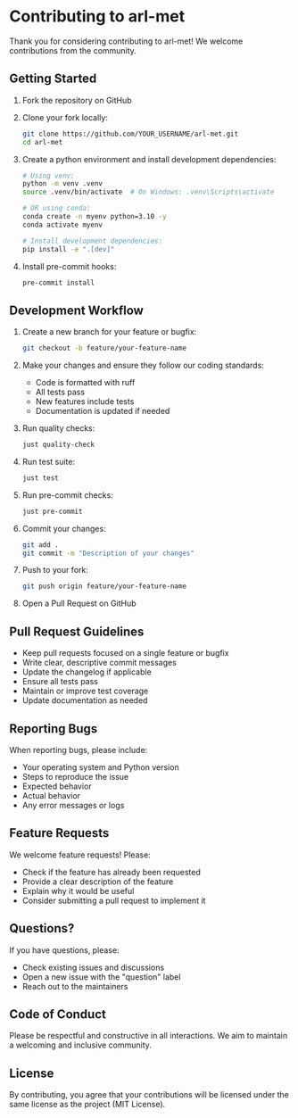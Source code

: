 # Contributing to arl-met

Thank you for considering contributing to arl-met! We welcome contributions from the community.

## Getting Started

1. Fork the repository on GitHub
2. Clone your fork locally:
   ```bash
   git clone https://github.com/YOUR_USERNAME/arl-met.git
   cd arl-met
   ```
3. Create a python environment and install development dependencies:
   ```bash
   # Using venv:
   python -m venv .venv
   source .venv/bin/activate  # On Windows: .venv\Scripts\activate

   # OR using conda:
   conda create -n myenv python=3.10 -y
   conda activate myenv

   # Install development dependencies:
   pip install -e ".[dev]"
   ```

4. Install pre-commit hooks:
   ```bash
   pre-commit install
   ```

## Development Workflow

1. Create a new branch for your feature or bugfix:
   ```bash
   git checkout -b feature/your-feature-name
   ```

2. Make your changes and ensure they follow our coding standards:
   - Code is formatted with ruff
   - All tests pass
   - New features include tests
   - Documentation is updated if needed

3. Run quality checks:
   ```bash
   just quality-check
   ```

4. Run test suite:
   ```bash
   just test
   ```

5. Run pre-commit checks:
   ```bash
   just pre-commit
   ```

6. Commit your changes:
   ```bash
   git add .
   git commit -m "Description of your changes"
   ```

7. Push to your fork:
   ```bash
   git push origin feature/your-feature-name
   ```

8. Open a Pull Request on GitHub

## Pull Request Guidelines

- Keep pull requests focused on a single feature or bugfix
- Write clear, descriptive commit messages
- Update the changelog if applicable
- Ensure all tests pass
- Maintain or improve test coverage
- Update documentation as needed

## Reporting Bugs

When reporting bugs, please include:
- Your operating system and Python version
- Steps to reproduce the issue
- Expected behavior
- Actual behavior
- Any error messages or logs

## Feature Requests

We welcome feature requests! Please:
- Check if the feature has already been requested
- Provide a clear description of the feature
- Explain why it would be useful
- Consider submitting a pull request to implement it

## Questions?

If you have questions, please:
- Check existing issues and discussions
- Open a new issue with the "question" label
- Reach out to the maintainers

## Code of Conduct

Please be respectful and constructive in all interactions. We aim to maintain a welcoming and inclusive community.

## License

By contributing, you agree that your contributions will be licensed under the same license as the project (MIT License).
